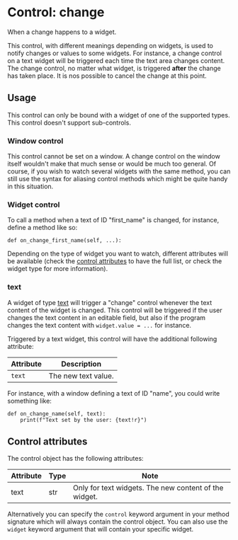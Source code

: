 # Control: change

When a change happens to a widget.

This control, with different meanings depending on widgets, is used to
notify changes or values to some widgets.  For instance, a change
control on a text widget will be triggered each time the text area
changes content.  The change control, no matter what widget, is
triggered **after** the change has taken place.  It is nos possible
to cancel the change at this point.

## Usage

This control can only be bound with a widget of one of the supported
types.  This control doesn't support sub-controls.

### Window control

This control cannot be set on a window.  A change control on the
window itself wouldn't make that much sense or would be much too
general.  Of course, if you wish to watch several widgets with the
same method, you can still use the syntax for aliasing control
methods which might be quite handy in this situation.

### Widget control

To call a method when a text of ID "first_name" is changed, for
instance, define a method like so:

    def on_change_first_name(self, ...):

Depending on the type of widget you want to watch, different attributes
will be available (check the [control attributes](#attributes) to have
the full list, or check the widget type for more information).

### text

A widget of type [text](../layout/tag/text.md) will trigger a
"change" control whenever the text content of the widget is changed.
This control will be triggered if the user changes the text content
in an editable field, but also if the program changes the text content
with `widget.value = ...` for instance.

Triggered by a text widget, this control will have the additional
following attribute:

| Attribute       | Description                                     |
| --------------- | ----------------------------------------------- |
| `text` | The new text value. |

For instance, with a window defining a text of ID "name", you could
write something like:

    def on_change_name(self, text):
        print(f"Text set by the user: {text!r}")

## Control attributes

The control object has the following attributes:

| Attribute | Type      | Note                                |
| --------- | --------- | ----------------------------------- |
| text | str | Only for text widgets.  The new content of the widget. |

Alternatively you can specify the `control` keyword argument in your
method signature which will always contain the control object.  You
can also use the `widget` keyword argument that will contain your
specific widget.


